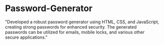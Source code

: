 # Password-Generator
"Developed a robust password generator using HTML, CSS, and JavaScript, creating strong passwords for enhanced security. The generated passwords can be utilized for emails, mobile locks, and various other secure applications."
